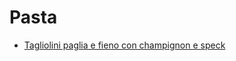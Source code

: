 # Pasta

- [Tagliolini paglia e fieno con champignon e speck](Tagliolini-paglia-e-fieno-con-champignon-e-speck.md)
